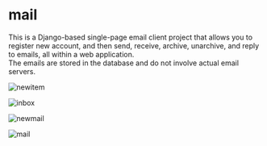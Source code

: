 # mail
This is a Django-based single-page email client project that allows you to register new account, and then send, receive, archive, unarchive, and reply to emails, all within a web application.  
The emails are stored in the database and do not involve actual email servers.

![newitem](https://github.com/SagiHalevy/mail/assets/92096601/08574a97-ae38-413d-ba7f-14c55cc9181b)

![inbox](https://github.com/SagiHalevy/mail/assets/92096601/39c6644d-5bf9-4359-a887-c0f6f80dfaee)

![newmail](https://github.com/SagiHalevy/mail/assets/92096601/46bc7313-165b-457b-8fcb-fdd69e256a7d)

![mail](https://github.com/SagiHalevy/mail/assets/92096601/ee17a652-2c58-4360-8d24-1060f749b8a2)
